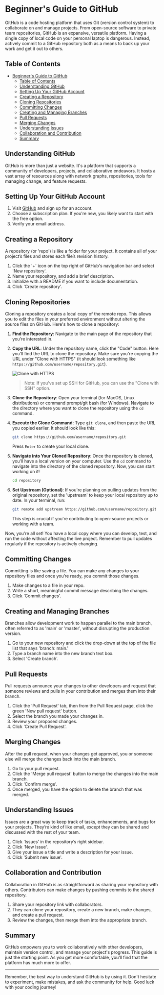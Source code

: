 # Beginner's Guide to GitHub
GitHub is a code hosting platform that uses Git (version control system) to collaborate on and manage projects. From open-source software to private team repositories, GitHub is an expansive, versatile platform. Having a single copy of local code on your personal laptop is dangerous. Instead, actively commit to a GitHub repository both as a means to back up your work and get it out to others.
## Table of Contents
- [Beginner's Guide to GitHub](#beginners-guide-to-github)
  - [Table of Contents](#table-of-contents)
  - [Understanding GitHub](#understanding-github)
  - [Setting Up Your GitHub Account](#setting-up-your-github-account)
  - [Creating a Repository](#creating-a-repository)
  - [Cloning Repositories](#cloning-repositories)
  - [Committing Changes](#committing-changes)
  - [Creating and Managing Branches](#creating-and-managing-branches)
  - [Pull Requests](#pull-requests)
  - [Merging Changes](#merging-changes)
  - [Understanding Issues](#understanding-issues)
  - [Collaboration and Contribution](#collaboration-and-contribution)
  - [Summary](#summary)

## Understanding GitHub

GitHub is more than just a website. It's a platform that supports a community of developers, projects, and collaborative endeavors. It hosts a vast array of resources along with network graphs, repositories, tools for managing change, and feature requests.

## Setting Up Your GitHub Account

1. Visit [GitHub](https://github.com/) and sign up for an account.
2. Choose a subscription plan. If you're new, you likely want to start with the free option.
3. Verify your email address.

## Creating a Repository

A repository (or 'repo') is like a folder for your project. It contains all of your project’s files and stores each file’s revision history.

1. Click the '+' icon on the top right of GitHub's navigation bar and select 'New repository'.
2. Name your repository, and add a brief description.
3. Initialize with a README if you want to include documentation.
4. Click 'Create repository'.

## Cloning Repositories

Cloning a repository creates a local copy of the remote repo. This allows you to edit the files in your preferred environment without altering the source files on GitHub. Here's how to clone a repository:

1. **Find the Repository**: Navigate to the main page of the repository that you're interested in.

2. **Copy the URL**: Under the repository name, click the "Code" button. Here you'll find the URL to clone the repository. Make sure you're copying the URL under "Clone with HTTPS" (it should look something like `https://github.com/username/repository.git`).

    ![Clone with HTTPS](https://docs.github.com/assets/images/help/repository/https-url-clone-cli.png)

    > Note: If you've set up SSH for GitHub, you can use the "Clone with SSH" option.

3. **Clone the Repository**: Open your terminal (for MacOS, Linux distributions) or command prompt/git bash (for Windows). Navigate to the directory where you want to clone the repository using the `cd` command.

4. **Execute the Clone Command**: Type `git clone`, and then paste the URL you copied earlier. It should look like this:
    ```bash
    git clone https://github.com/username/repository.git
    ```
    Press `Enter` to create your local clone.

5. **Navigate into Your Cloned Repository**: Once the repository is cloned, you'll have a local version on your computer. Use the `cd` command to navigate into the directory of the cloned repository. Now, you can start working on it!

    ```bash
    cd repository
    ```

6. **Set Upstream (Optional)**: If you're planning on pulling updates from the original repository, set the 'upstream' to keep your local repository up to date. In your terminal, run:
    ```bash
    git remote add upstream https://github.com/username/repository.git
    ```
    This step is crucial if you're contributing to open-source projects or working with a team.

Now, you're all set! You have a local copy where you can develop, test, and run the code without affecting the live project. Remember to pull updates regularly if the repository is actively changing.


## Committing Changes

Committing is like saving a file. You can make any changes to your repository files and once you’re ready, you commit those changes.

1. Make changes to a file in your repo.
2. Write a short, meaningful commit message describing the changes.
3. Click 'Commit changes'.

## Creating and Managing Branches

Branches allow development work to happen parallel to the main branch, often referred to as 'main' or 'master', without disrupting the production version.

1. Go to your new repository and click the drop-down at the top of the file list that says 'branch: main.'
2. Type a branch name into the new branch text box.
3. Select 'Create branch'.

## Pull Requests

Pull requests announce your changes to other developers and request that someone reviews and pulls in your contribution and merges them into their branch.

1. Click the 'Pull Request' tab, then from the Pull Request page, click the green 'New pull request' button.
2. Select the branch you made your changes in.
3. Review your proposed changes.
4. Click 'Create Pull Request'.

## Merging Changes

After the pull request, when your changes get approved, you or someone else will merge the changes back into the main branch.

1. Go to your pull request.
2. Click the 'Merge pull request' button to merge the changes into the main branch.
3. Click 'Confirm merge'.
4. Once merged, you have the option to delete the branch that was merged.

## Understanding Issues

Issues are a great way to keep track of tasks, enhancements, and bugs for your projects. They’re kind of like email, except they can be shared and discussed with the rest of your team.

1. Click 'Issues' in the repository’s right sidebar.
2. Click 'New Issue'.
3. Give your issue a title and write a description for your issue.
4. Click 'Submit new issue'.

## Collaboration and Contribution

Collaboration in GitHub is as straightforward as sharing your repository with others. Contributors can make changes by pushing commits to the shared repository.

1. Share your repository link with collaborators.
2. They can clone your repository, create a new branch, make changes, and create a pull request.
3. Review the changes, then merge them into the appropriate branch.

## Summary

GitHub empowers you to work collaboratively with other developers, maintain version control, and manage your project's progress. This guide is just the starting point. As you get more comfortable, you’ll find that the platform has much more to offer.

---

Remember, the best way to understand GitHub is by using it. Don't hesitate to experiment, make mistakes, and ask the community for help. Good luck with your coding journey!
